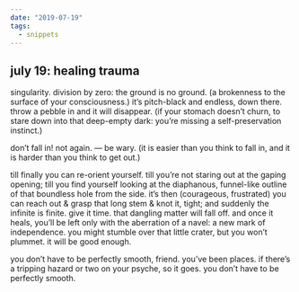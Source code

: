 ```yaml
---
date: "2019-07-19"
tags:
  - snippets
---
```

## july 19: healing trauma

singularity. division by zero: the ground is no ground. (a brokenness to the surface of your consciousness.) it’s pitch-black and endless, down there. throw a pebble in and it will disappear.
(if your stomach doesn’t churn, to stare down into that deep-empty dark: you’re missing a self-preservation instinct.)

don’t fall in! not again. — be wary. (it is easier than you think to fall in, and it is harder than you think to get out.)

till finally you can re-orient yourself. till you’re not staring out at the gaping opening; till you find yourself looking at the diaphanous, funnel-like outline of that boundless hole from the side. it’s then (courageous, frustrated) you can reach out & grasp that long stem & knot it, tight; and suddenly the infinite is finite. give it time. that dangling matter will fall off. and once it heals, you’ll be left only with the aberration of a navel: a new mark of independence. you might stumble over that little crater, but you won’t plummet. it will be good enough.

you don’t have to be perfectly smooth, friend. you’ve been places. if there’s a tripping hazard or two on your psyche, so it goes. you don’t have to be perfectly smooth.
